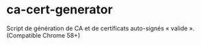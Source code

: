 # ca-cert-generator
Script de génération de CA et de certificats auto-signés « valide ». (Compatible Chrome 58+)
